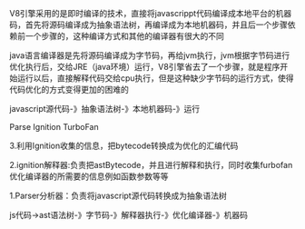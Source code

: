 V8引擎采用的是即时编译的技术，直接将javascrippt代码编译成本地平台的机器码，首先将源码编译成为抽象语法树，再编译成为本地机器码，并且后一个步骤依赖前一个步骤的，这种编译方式和其他的编译器有很大的不同

java语言编译器是先将源码编译成为字节码，再给jvm执行，jvm根据字节码进行优化执行后，交给JRE（java环境）运行，V8引擎省去了一个步骤，就是程序开始运行以后，直接解释代码交给cpu执行，但是这种缺少字节码的运行方式，使得代码优化的方式变得更加的困难的

javascript源代码-》抽象语法树-》本地机器码-》运行

Parse Ignition TurboFan

3.利用Ignition收集的信息，把bytecode转换成为优化的汇编代码

2.ignition解释器:负责把astBytecode，并且进行解释和执行，同时收集furbofan优化编译器的所需要的信息例如函数参数等等

1.Parser分析器：负责将javascript源代码转换成为抽象语法树

js代码->ast语法树-》字节码-》解释器执行-》优化编译器-》机器码

